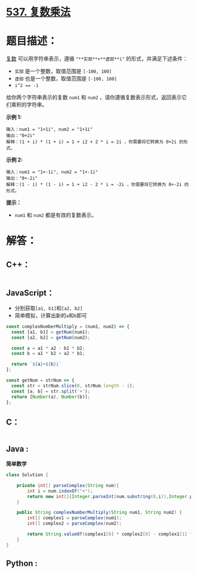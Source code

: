 # [537. 复数乘法](https://leetcode-cn.com/problems/complex-number-multiplication/)

# 题目描述：

[复数](https://baike.baidu.com/item/复数/254365?fr=aladdin) 可以用字符串表示，遵循 `"**实部**+**虚部**i"` 的形式，并满足下述条件：

- `实部` 是一个整数，取值范围是 `[-100, 100]`
- `虚部` 也是一个整数，取值范围是 `[-100, 100]`
- `i^2 == -1`

给你两个字符串表示的复数 `num1` 和 `num2` ，请你遵循复数表示形式，返回表示它们乘积的字符串。



**示例 1:**

```
输入：num1 = "1+1i", num2 = "1+1i"
输出："0+2i"
解释：(1 + i) * (1 + i) = 1 + i2 + 2 * i = 2i ，你需要将它转换为 0+2i 的形式。
```

**示例 2:**

```
输入：num1 = "1+-1i", num2 = "1+-1i"
输出："0+-2i"
解释：(1 - i) * (1 - i) = 1 + i2 - 2 * i = -2i ，你需要将它转换为 0+-2i 的形式。 
```

**提示：**

- `num1` 和 `num2` 都是有效的复数表示。




# 解答：

## C++：

```cpp

```

## JavaScript：

- 分别获取`[a1, b1]`和`[a2, b2]`
- 简单模拟，计算出新的`a`和`b`即可

```javascript
const complexNumberMultiply = (num1, num2) => {
  const [a1, b1] = getNum(num1);
  const [a2, b2] = getNum(num2);

  const a = a1 * a2 - b1 * b2;
  const b = a1 * b2 + a2 * b1;

  return `${a}+${b}i`
};

const getNum = strNum => {
  const str = strNum.slice(0, strNum.length - 1);
  const [a, b] = str.split('+');
  return [Number(a), Number(b)];
};
```

## C：

```c

```

## Java :
**简单数学**
```java
class Solution {

    private int[] parseComplex(String num){
        int i = num.indexOf("+");
        return new int[]{Integer.parseInt(num.substring(0,i)),Integer.parseInt(num.substring(i + 1,num.length() - 1))};
    }

    public String complexNumberMultiply(String num1, String num2) {
        int[] complex1 = parseComplex(num1);
        int[] complex2 = parseComplex(num2);

        return String.valueOf(complex1[0] * complex2[0] - complex1[1] * complex2[1]) + "+" + String.valueOf(complex1[0] * complex2[1] + complex1[1] * complex2[0]) + "i";
    }
}
```

## Python :

```python

```

